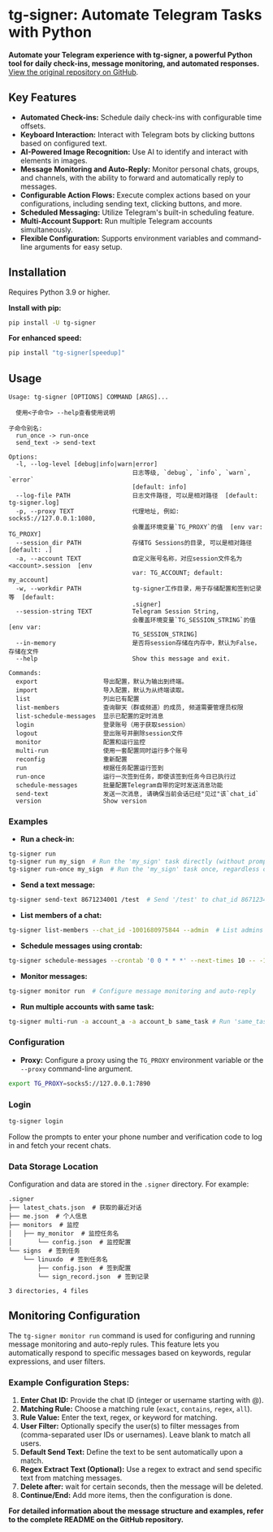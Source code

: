 # tg-signer: Automate Telegram Tasks with Python

**Automate your Telegram experience with tg-signer, a powerful Python tool for daily check-ins, message monitoring, and automated responses.**  [View the original repository on GitHub](https://github.com/amchii/tg-signer).

## Key Features

*   **Automated Check-ins:** Schedule daily check-ins with configurable time offsets.
*   **Keyboard Interaction:** Interact with Telegram bots by clicking buttons based on configured text.
*   **AI-Powered Image Recognition:** Use AI to identify and interact with elements in images.
*   **Message Monitoring and Auto-Reply:** Monitor personal chats, groups, and channels, with the ability to forward and automatically reply to messages.
*   **Configurable Action Flows:** Execute complex actions based on your configurations, including sending text, clicking buttons, and more.
*   **Scheduled Messaging:** Utilize Telegram's built-in scheduling feature.
*   **Multi-Account Support:** Run multiple Telegram accounts simultaneously.
*   **Flexible Configuration:** Supports environment variables and command-line arguments for easy setup.

## Installation

Requires Python 3.9 or higher.

**Install with pip:**

```bash
pip install -U tg-signer
```

**For enhanced speed:**

```bash
pip install "tg-signer[speedup]"
```

## Usage

```
Usage: tg-signer [OPTIONS] COMMAND [ARGS]...

  使用<子命令> --help查看使用说明

子命令别名:
  run_once -> run-once
  send_text -> send-text

Options:
  -l, --log-level [debug|info|warn|error]
                                  日志等级, `debug`, `info`, `warn`, `error`
                                  [default: info]
  --log-file PATH                 日志文件路径, 可以是相对路径  [default: tg-signer.log]
  -p, --proxy TEXT                代理地址, 例如: socks5://127.0.0.1:1080,
                                  会覆盖环境变量`TG_PROXY`的值  [env var: TG_PROXY]
  --session_dir PATH              存储TG Sessions的目录, 可以是相对路径  [default: .]
  -a, --account TEXT              自定义账号名称，对应session文件名为<account>.session  [env
                                  var: TG_ACCOUNT; default: my_account]
  -w, --workdir PATH              tg-signer工作目录，用于存储配置和签到记录等  [default:
                                  .signer]
  --session-string TEXT           Telegram Session String,
                                  会覆盖环境变量`TG_SESSION_STRING`的值  [env var:
                                  TG_SESSION_STRING]
  --in-memory                     是否将session存储在内存中，默认为False，存储在文件
  --help                          Show this message and exit.

Commands:
  export                  导出配置，默认为输出到终端。
  import                  导入配置，默认为从终端读取。
  list                    列出已有配置
  list-members            查询聊天（群或频道）的成员, 频道需要管理员权限
  list-schedule-messages  显示已配置的定时消息
  login                   登录账号（用于获取session）
  logout                  登出账号并删除session文件
  monitor                 配置和运行监控
  multi-run               使用一套配置同时运行多个账号
  reconfig                重新配置
  run                     根据任务配置运行签到
  run-once                运行一次签到任务，即使该签到任务今日已执行过
  schedule-messages       批量配置Telegram自带的定时发送消息功能
  send-text               发送一次消息, 请确保当前会话已经"见过"该`chat_id`
  version                 Show version
```

### Examples

*   **Run a check-in:**

```bash
tg-signer run
tg-signer run my_sign  # Run the 'my_sign' task directly (without prompting)
tg-signer run-once my_sign  # Run the 'my_sign' task once, regardless of previous executions
```

*   **Send a text message:**

```bash
tg-signer send-text 8671234001 /test  # Send '/test' to chat_id 8671234001
```

*   **List members of a chat:**

```bash
tg-signer list-members --chat_id -1001680975844 --admin  # List admins of a channel
```

*   **Schedule messages using crontab:**

```bash
tg-signer schedule-messages --crontab '0 0 * * *' --next-times 10 -- -1001680975844 你好  # Send "你好" to chat_id '-1001680975844' at 0:00 for 10 days
```

*   **Monitor messages:**

```bash
tg-signer monitor run  # Configure message monitoring and auto-reply
```

*   **Run multiple accounts with same task:**

```bash
tg-signer multi-run -a account_a -a account_b same_task # Run 'same_task' configuration for 'account_a' and 'account_b'
```

### Configuration

*   **Proxy:** Configure a proxy using the `TG_PROXY` environment variable or the `--proxy` command-line argument.

```bash
export TG_PROXY=socks5://127.0.0.1:7890
```

### Login

```bash
tg-signer login
```

Follow the prompts to enter your phone number and verification code to log in and fetch your recent chats.

### Data Storage Location

Configuration and data are stored in the `.signer` directory.  For example:

```
.signer
├── latest_chats.json  # 获取的最近对话
├── me.json  # 个人信息
├── monitors  # 监控
│   ├── my_monitor  # 监控任务名
│       └── config.json  # 监控配置
└── signs  # 签到任务
    └── linuxdo  # 签到任务名
        ├── config.json  # 签到配置
        └── sign_record.json  # 签到记录

3 directories, 4 files
```

## Monitoring Configuration

The `tg-signer monitor run` command is used for configuring and running message monitoring and auto-reply rules. This feature lets you automatically respond to specific messages based on keywords, regular expressions, and user filters.

### Example Configuration Steps:

1.  **Enter Chat ID:** Provide the chat ID (integer or username starting with @).
2.  **Matching Rule:** Choose a matching rule (`exact`, `contains`, `regex`, `all`).
3.  **Rule Value:** Enter the text, regex, or keyword for matching.
4.  **User Filter:** Optionally specify the user(s) to filter messages from (comma-separated user IDs or usernames).  Leave blank to match all users.
5.  **Default Send Text:** Define the text to be sent automatically upon a match.
6.  **Regex Extract Text (Optional):**  Use a regex to extract and send specific text from matching messages.
7.  **Delete after:** wait for certain seconds, then the message will be deleted.
8.  **Continue/End:** Add more items, then the configuration is done.

**For detailed information about the message structure and examples, refer to the complete README on the GitHub repository.**